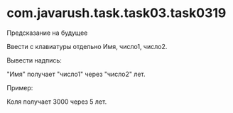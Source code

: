 # com.javarush.task.task03.task0319

Предсказание на будущее

Ввести с клавиатуры отдельно Имя, число1, число2.

Вывести надпись:

"Имя" получает "число1" через "число2" лет.

Пример:

Коля получает 3000 через 5 лет.
